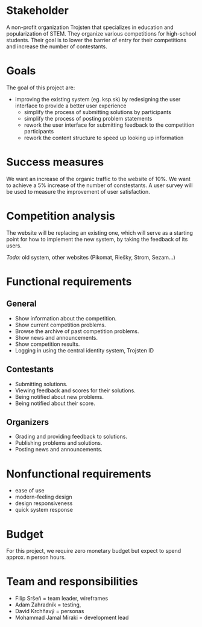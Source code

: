 # Stakeholder

A non-profit organization Trojsten that specializes in education and popularization of
STEM. They organize various competitions for high-school students. Their goal is to
lower the barrier of entry for their competitions and increase the number of
contestants.

# Goals

The goal of this project are:

* improving the existing system (eg. ksp.sk) by redesigning the user interface to
  provide a better user experience
	* simplify the process of submitting solutions by participants
	* simplify the process of posting problem statements
	* rework the user interface for submitting feedback to the competition participants
	* rework the content structure to speed up looking up information

# Success measures

We want an increase of the organic traffic to the website of 10%. We want to achieve a
5% increase of the number of constestants. A user survey will be used to measure the
improvement of user satisfaction.

# Competition analysis

The website will be replacing an existing one, which will serve as a starting point for
how to implement the new system, by taking the feedback of its users.

*Todo:* old system, other websites (Pikomat, Riešky, Strom, Sezam...)

# Functional requirements

## General

* Show information about the competition.
* Show current competition problems.
* Browse the archive of past competition problems.
* Show news and announcements.
* Show competition results.
* Logging in using the central identity system, Trojsten ID

## Contestants

* Submitting solutions.
* Viewing feedback and scores for their solutions.
* Being notified about new problems.
* Being notified about their score.

## Organizers

* Grading and providing feedback to solutions.
* Publishing problems and solutions.
* Posting news and announcements.

# Nonfunctional requirements

* ease of use
* modern-feeling design
* design responsiveness
* quick system response

# Budget

For this project, we require zero monetary budget but expect to spend approx. n person hours.

# Team and responsibilities

- Filip Sršeň = team leader, wireframes
- Adam Zahradník = testing,  
- David Krchňavý = personas
- Mohammad Jamal Miraki = development lead
